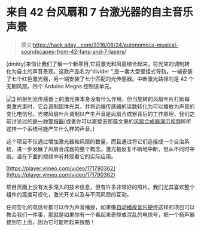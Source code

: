 # 来自 42 台风扇和 7 台激光器的自主音乐声景

> 原文:[https://hack aday . com/2016/06/24/autonomous-musical-soundscapes-from-42-fans-and-7-lasers/](https://hackaday.com/2016/06/24/autonomous-musical-soundscapes-from-42-fans-and-7-lasers/)

[dmitry]来信让我们了解一个新项目,它将激光和风扇结合起来，将光束的调制转化为自主的声音景观。这款产品名为“divider ”,是一套大型壁挂式导轨，一端安装了七个红色激光器，另一端安装了七个匹配的光传感器。中断激光路径的是 42 个无刷风扇。四个 Arduino Megas 控制该单元。

[![3](../Images/e1df11e8f647ca86a5b58b924c09ed69.png)](https://hackaday.com/wp-content/uploads/2016/06/3.jpg) 照射到光传感器上的激光束本身没有什么作用，但当旋转的风扇叶片打断每束激光束时，它会调制固体光束，并将远端传感器的读数转化为可以播放为声音的变化电信号。光被风扇叶片调制以产生声音是风扇合成器背后的工作原理，我们之前讨论过的[是一种警报器](http://hackaday.com/2016/01/21/drawn-in-by-the-sirens-song/)(或者你可以直接去那篇文章的[风扇合成器演示视频](https://www.youtube.com/watch?v=17V9zvka47s)听听这样一个系统可能产生什么样的声音。)

这个项目不仅通过增加激光器和风扇的数量，而且通过将它们连接成一个自治系统，进一步发展了风扇合成器的整个概念。激光被反复不断地中断，但从不同时中断。请在下面的视频中听并观看它的实际应用。

[https://player.vimeo.com/video/171790362](https://player.vimeo.com/video/171790362)

项目页面上没有太多深入的技术信息，但有许多非常好的照片。我们尤其喜欢整个组件的高度可视化，激光开关以及与不同风扇的互动。

任何变化的电信号都可以作为声音播放，如果像[自动播放音乐硬件](http://hackaday.com/2016/04/27/autonomous-electro-musical-devices/)这样的项目可以教会我们一件事，那就是如果你有一个看起来奇怪或混乱的电信号，把一个扬声器接到它上面，因为它可能听起来很酷！